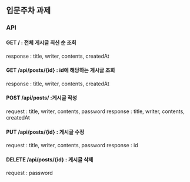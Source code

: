 ## 입문주차 과제

### API

#### GET / : 전체 게시글 최신 순 조회
response : title, writer, contents, createdAt
#### GET /api/posts/{id} : id에 해당하는 게시글 조회
response : title, writer, contents, createdAt
#### POST /api/posts/ :게시글 작성
request : title, writer, contents, password
response : title, writer, contents, createdAt
#### PUT /api/posts/{id} : 게시글 수정
request : title, writer, contents, password
response : id
#### DELETE /api/posts/{id} : 게시글 삭제
request : password
